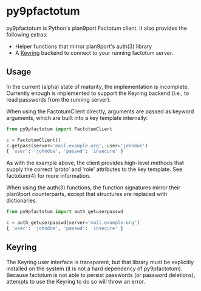 py9pfactotum
============

py9pfactotum is Python's plan9port Factotum client. It also provides
the following extras:

- Helper functions that mirror plan9port's auth(3) library
- A [Keyring](https://pypi.org/project/keyring/) backend to connect
  to your running factotum server.

Usage
-----

In the current (alpha) state of maturity, the implementation is
incomplete. Currently enough is implemented to support the Keyring
backend (i.e., to read passwords from the running server).

When using the FactotumClient directly, arguments are passed as
keyword arguments, which are built into a key template internally:

``` python
from py9pfactotum import FactotumClient

c = FactotumClient()
c.getpass(server='mail.example.org', user='johndoe')
{ 'user': 'johndoe', 'passwd': 'insecure' }
```

As with the example above, the client provides high-level methods
that supply the correct 'proto' and 'role' attributes to the key
template. See factotum(4) for more information.

When using the auth(3) functions, the function signatures mirror
their plan9port counterparts, except that structures are replaced
with dictionaries.

``` python
from py9pfactotum import auth_getuserpasswd

c = auth_getuserpasswd(server='mail.example.org')
{ 'user': 'johndoe', 'passwd': 'insecure' }
```

Keyring
-------

The Keyring user interface is transparent, but that library must
be explicitly installed on the system (it is not a hard dependency
of py9pfactotum). Because factotum is not able to persist passwords
(or password deletions), attempts to use the Keyring to do so will
throw an error.

